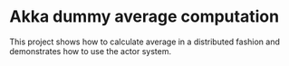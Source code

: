 # Akka dummy average computation

This project shows how to calculate average in a distributed fashion and demonstrates how to use the actor system.
